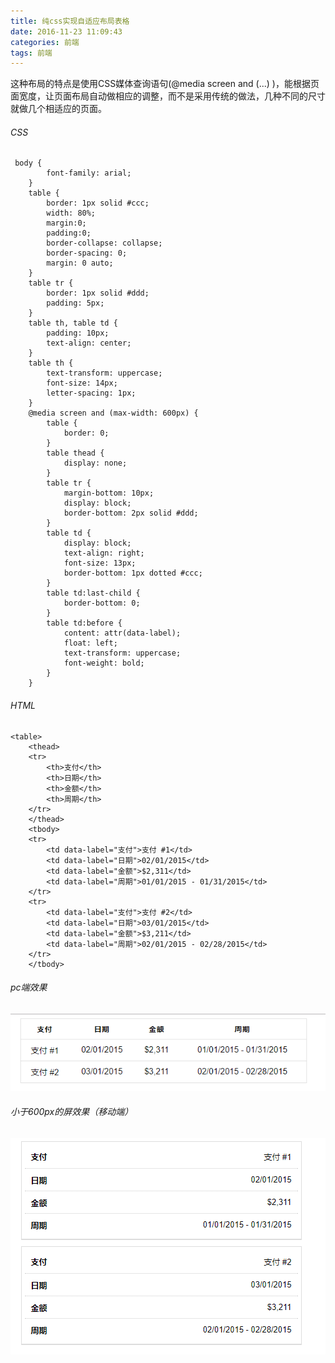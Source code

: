 ```yaml
---
title: 纯css实现自适应布局表格
date: 2016-11-23 11:09:43
categories: 前端
tags: 前端
---
```

这种布局的特点是使用CSS媒体查询语句(@media screen and (...) )，能根据页面宽度，让页面布局自动做相应的调整，而不是采用传统的做法，几种不同的尺寸就做几个相适应的页面。
###### CSS

```
 body {
        font-family: arial;
    }
    table {
        border: 1px solid #ccc;
        width: 80%;
        margin:0;
        padding:0;
        border-collapse: collapse;
        border-spacing: 0;
        margin: 0 auto;
    }
    table tr {
        border: 1px solid #ddd;
        padding: 5px;
    }
    table th, table td {
        padding: 10px;
        text-align: center;
    }
    table th {
        text-transform: uppercase;
        font-size: 14px;
        letter-spacing: 1px;
    }
    @media screen and (max-width: 600px) {
        table {
            border: 0;
        }
        table thead {
            display: none;
        }
        table tr {
            margin-bottom: 10px;
            display: block;
            border-bottom: 2px solid #ddd;
        }
        table td {
            display: block;
            text-align: right;
            font-size: 13px;
            border-bottom: 1px dotted #ccc;
        }
        table td:last-child {
            border-bottom: 0;
        }
        table td:before {
            content: attr(data-label);
            float: left;
            text-transform: uppercase;
            font-weight: bold;
        }
    }
```

###### HTML
```
<table>
    <thead>
    <tr>
        <th>支付</th>
        <th>日期</th>
        <th>金额</th>
        <th>周期</th>
    </tr>
    </thead>
    <tbody>
    <tr>
        <td data-label="支付">支付 #1</td>
        <td data-label="日期">02/01/2015</td>
        <td data-label="金额">$2,311</td>
        <td data-label="周期">01/01/2015 - 01/31/2015</td>
    </tr>
    <tr>
        <td data-label="支付">支付 #2</td>
        <td data-label="日期">03/01/2015</td>
        <td data-label="金额">$3,211</td>
        <td data-label="周期">02/01/2015 - 02/28/2015</td>
    </tr>
    </tbody>

```
###### pc端效果
![pc端效果](https://raw.githubusercontent.com/zhangtingqian/img/master/2.png)
###### 小于600px的屏效果（移动端）
![小于600px的屏效果](https://raw.githubusercontent.com/zhangtingqian/img/master/2-2.png)